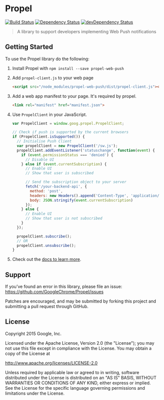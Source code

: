# Propel

[![Build Status](https://travis-ci.org/GoogleChrome/Propel.svg?branch=master)](https://travis-ci.org/GoogleChrome/Propel) [![Dependency Status](https://david-dm.org/GoogleChrome/Propel.svg)](https://david-dm.org/GoogleChrome/Propel) [![devDependency Status](https://david-dm.org/GoogleChrome/Propel/dev-status.svg)](https://david-dm.org/GoogleChrome/Propel#info=devDependencies)

> A library to support developers implementing Web Push notifications

## Getting Started

To use the Propel library do the following:

1. Install Propel with `npm install --save propel-web-push`
1. Add `propel-client.js` to your web page

    ```html
    <script src="/node_modules/propel-web-push/dist/propel-client.js"></script>
    ```
1. Add a web app manifest to your page. It's required by propel.

   ```html
   <link rel="manifest" href="manifest.json">
   ```

1. Use `PropelClient` in your JavaScript.

    ```javascript
    var PropelClient = window.goog.propel.PropelClient;

    // Check if push is supported by the current browsers
    if (PropelClient.isSupported()) {
      // Initialise Push Client
      var propelClient = new PropelClient('/sw.js');
      propelClient.addEventListener('statuschange', function(event) {
        if (event.permissionStatus === 'denied') {
          // Disable UI
        } else if (event.currentSubscription) {
          // Enable UI
          // Show that user is subscribed

          // Send the subscription object to your server
          fetch('/your-backend-api', {
            method: 'post',
            headers: new Headers().append('Content-Type', 'application/json'),
            body: JSON.stringify(event.currentSubscription)
          });
        } else {
          // Enable UI
          // Show that user is not subscribed
        }
      });

      propelClient.subscribe();
      // OR
      propelClient.unsubscribe();
    }
    ```

1. Check out the [docs to learn more](http://googlechrome.github.io/Propel/).

## Support

If you’ve found an error in this library, please file an issue: https://github.com/GoogleChrome/Propel/issues

Patches are encouraged, and may be submitted by forking this project and submitting a pull request through GitHub.

## License

Copyright 2015 Google, Inc.

Licensed under the Apache License, Version 2.0 (the "License"); you may not use this file except in compliance with the License. You may obtain a copy of the License at

http://www.apache.org/licenses/LICENSE-2.0

Unless required by applicable law or agreed to in writing, software distributed under the License is distributed on an "AS IS" BASIS, WITHOUT WARRANTIES OR CONDITIONS OF ANY KIND, either express or implied. See the License for the specific language governing permissions and limitations under the License.
